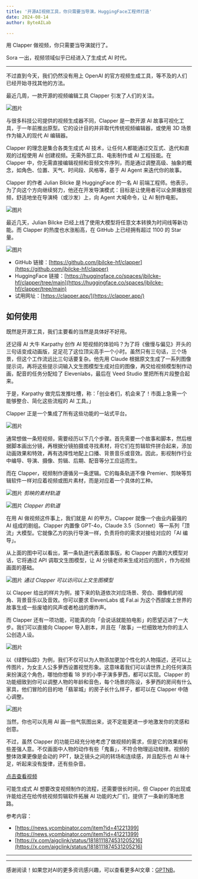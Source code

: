 ```yaml
---
title: '开源AI视频工具，你只需要当导演，HuggingFace工程师打造'
date: 2024-08-14
author: ByteAILab

---
```


用 Clapper 做视频，你只需要当导演就行了。

Sora 一出，视频领域似乎已经进入了生成式 AI 时代。

---
不过直到今天，我们仍然没有用上 OpenAI 的官方视频生成工具，等不及的人们已经开始寻找其他的方法。

最近几周，一款开源的视频编辑工具 Clapper 引发了人们的关注。

![图片](https://image.jiqizhixin.com/uploads/editor/c284d459-c378-484e-b30a-ec09c8360655/640.gif)

与很多科技公司提供的视频生成器不同，Clapper 是一款开源 AI 故事可视化工具，于一年前推出原型。它的设计目的并非取代传统视频编辑器，或使用 3D 场景作为输入的现代 AI 编辑器。

Clapper 的理念是集合各类生成式 AI 技术，让任何人都能通过交互式、迭代和直观的过程使用 AI 创建视频。无需外部工具、电影制作或 AI 工程技能。在 Clapper 中，你无需直接编辑视频和音频文件序列，而是通过调整高级、抽象的概念，如角色、位置、天气、时间段、风格等，基于 AI Agent 来迭代你的故事。

Clapper 的作者 Julian Bilcke 是 HuggingFace 的一名 AI 前端工程师。他表示，为了向这个方向继续努力，他还在开发导演模式：目标是让使用者可以全屏播放视频，舒适地坐在导演椅（或沙发）上，向 Agent 大喊命令，让 AI 制作电影。

![图片](https://image.jiqizhixin.com/uploads/editor/81690af8-f6e5-4be5-874f-b3af3cb95a01/640.png)

最近几天，Julian Bilcke 已经上线了使用大模型将任意文本转换为时间线等新功能。而 Clapper 的热度也水涨船高，在 GitHub 上已经拥有超过 1100 的 Star 量。

![图片](https://image.jiqizhixin.com/uploads/editor/6638c616-8659-480c-89e1-908838f9e475/640.png)

- GitHub 链接：[https://github.com/jbilcke-hf/clapper](https://github.com/jbilcke-hf/clapper)
- HuggingFace 链接：[https://huggingface.co/spaces/jbilcke-hf/clapper/tree/main](https://huggingface.co/spaces/jbilcke-hf/clapper/tree/main)
- 试用网址：[https://clapper.app/](https://clapper.app/)

## 如何使用

既然是开源工具，我们主要看的当然是具体好不好用。

还记得 AI 大牛 Karpathy 创作 AI 短视频的体验吗？为了将《傲慢与偏见》开头的三句话变成动画版，足足花了这位顶尖高手一个小时。虽然只有三句话，三个场景，但这个工作流远比三句话要复杂。他先用 Claude 根据原文生成了一系列图像提示词，再将这些提示词输入文生图模型生成对应的图像，再交给视频模型制作动画，配音的任务分配给了 Elevenlabs，最后在 Veed Studio 里把所有片段整合起来。

于是，Karpathy 做完后发推吐槽，称：「创业者们，机会来了！市面上急需一个能够整合、简化这些流程的 AI 工具。」

Clapper 正是一个集成了所有这些功能的一站式平台。

![图片](https://image.jiqizhixin.com/uploads/editor/41eef713-3c04-456b-b5e3-770839481252/640.png)

通常想做一条短视频，需要经历以下几个步骤。首先需要一个故事和脚本，然后根据脚本画出分镜，再根据分镜拍摄或寻找素材，将它们在剪辑软件拼合起来，添加动画效果和特效，再有选择性地配上口播、背景音乐或音效。因此，影视制作行业中编导、导演、摄像、剪辑、后期、配音等分工应运而生。

而在 Clapper，视频制作遵循另一条逻辑。它的每条轨道不像 Premier、剪映等剪辑软件一样对应着视频或图片素材，而是对应着一个具体的工种。

![图片](https://image.jiqizhixin.com/uploads/editor/dcfd2e7c-b52f-4fc6-b495-8b0f2493ccdf/640.png)
*剪映的素材轨道*

![图片](https://image.jiqizhixin.com/uploads/editor/f26167dc-fe69-4cea-934b-81fb10c8222e/640.png)
*Clapper 的轨道*

在用 AI 做视频这件事上，我们就是 AI 的甲方。Clapper 就像一个由业内最强的 AI 组成的剧组。Clapper 内置像 GPT-4o，Claude 3.5（Sonnet）等一系列「顶流」大模型。它就像乙方的执行导演一样，负责将你的需求对接给对应的「AI 编导」。

从上面的图中可以看出，第一条轨道代表着故事版，和 Clapper 内置的大模型对话，它将通过 API 调取文生图模型，让 AI 分镜老师来生成对应的图片，作为视频画面的基础。

![图片](https://image.jiqizhixin.com/uploads/editor/cc54cda5-1a28-4df2-b720-44a92b8cfb5f/640.png)
*通过 Clapper 可以访问以上文生图模型*

以 Clapper 给出的样片为例，接下来的轨道依次对应场景、旁白、摄像机的视角、背景音乐以及音效。你可以要求 ElevenLabs 或 Fal.ai 为这个西部废土世界的故事生成一些废墟的风声或者枪战的爆炸声。

而 Clapper 还有一项功能，可能真的向「会说话就能拍电影」的愿望迈进了一大步。我们可以直接向 Clapper 导入剧本，并且在「故事」一栏细致地为你的主人公创造人设。

![图片](https://image.jiqizhixin.com/uploads/editor/12bb9a1a-2be3-4c22-a643-80d7b4acdbd5/640.png)

以《绿野仙踪》为例，我们不仅可以为人物添加更加个性化的人物描述，还可以上传图片，为女主人公多萝西设置视觉形象。这意味着我们可以请世界上的任何演员来扮演这个角色，哪怕你想看 18 岁的小李子演多萝西，都可以实现。Clapper 的功能细致到你可以调整人物的年龄和音色，每个场景的陈设，多萝西的房间有什么家具，他们冒险的目的地「翡翠城」的房子长什么样子，都可以在 Clapper 中随心调整。

![图片](https://image.jiqizhixin.com/uploads/editor/200d50a0-15c0-4cc1-a941-55415f7206a4/640.png)

当然，你也可以先用 AI 画一些气氛图出来，说不定能更进一步地激发你的灵感和创意。

不过，虽然 Clapper 的功能已经充分地考虑了做视频的需求，但是它的效果却有些差强人意。不仅画面中人物的动作有些「鬼畜」，不符合物理运动规律。视频的整体效果更像是会动的 PPT，缺乏镜头之间的转场和连续感，并且配乐也 AI 味十足，听起来没有旋律，还有些杂音。

[点击查看视频](https://mp.weixin.qq.com/s/ULWoggZpFcyyVp9ViFLPQg)

可能生成式 AI 想要改变视频制作的流程，还需要很长时间，但 Clapper 的出现或许能给还在给传统视频剪辑软件拓展 AI 功能的大厂们，提供了一条新的落地思路。

参考内容：
- [https://news.ycombinator.com/item?id=41221399](https://news.ycombinator.com/item?id=41221399)
- [https://x.com/aigclink/status/1818111874531205216](https://x.com/aigclink/status/1818111874531205216)

---
---
感谢阅读！如果您对AI的更多资讯感兴趣，可以查看更多AI文章：[GPTNB](https://gptnb.com)。